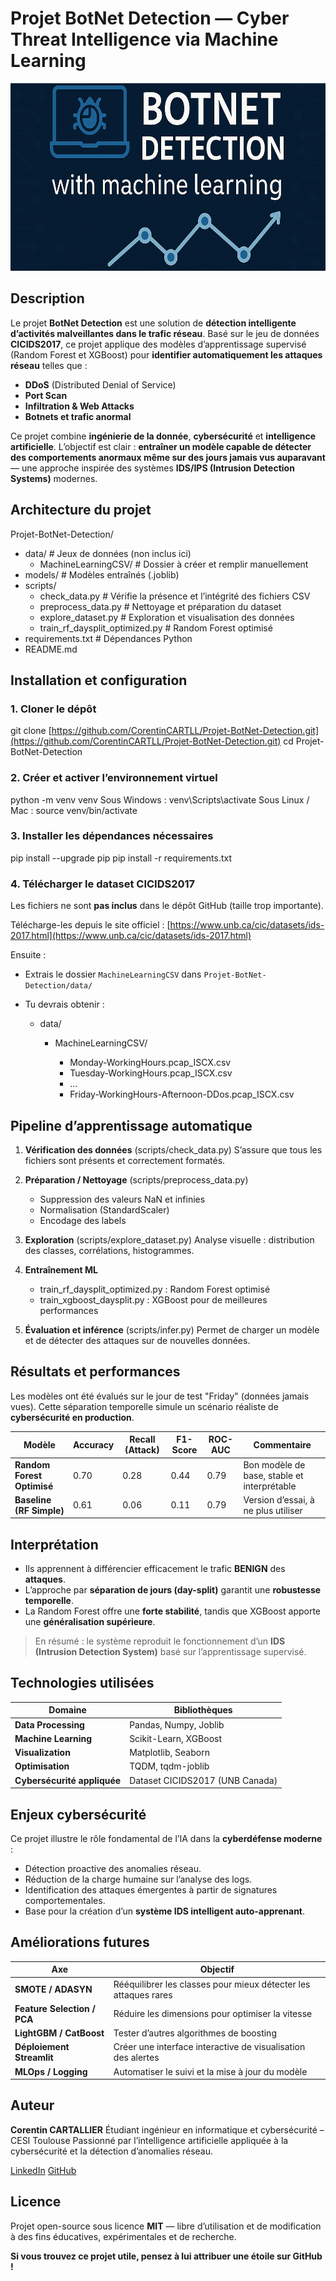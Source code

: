 # Projet BotNet Detection — Cyber Threat Intelligence via Machine Learning

<p align="center">
  <img src="img/img_presentation.png" alt="Présentation du projet" height="300">
</p>

##  Description

Le projet **BotNet Detection** est une solution de **détection intelligente d’activités malveillantes dans le trafic réseau**.
Basé sur le jeu de données **CICIDS2017**, ce projet applique des modèles d’apprentissage supervisé (Random Forest et XGBoost) pour **identifier automatiquement les attaques réseau** telles que :

*  **DDoS** (Distributed Denial of Service)
*  **Port Scan**
*  **Infiltration & Web Attacks**
*  **Botnets et trafic anormal**

Ce projet combine **ingénierie de la donnée**, **cybersécurité** et **intelligence artificielle**.
L’objectif est clair : **entraîner un modèle capable de détecter des comportements anormaux même sur des jours jamais vus auparavant** — une approche inspirée des systèmes **IDS/IPS (Intrusion Detection Systems)** modernes.

##  Architecture du projet

Projet-BotNet-Detection/
  * data/                        # Jeux de données (non inclus ici)
    * MachineLearningCSV/         # Dossier à créer et remplir manuellement
  * models/                      # Modèles entraînés (.joblib)
  * scripts/
    * check_data.py               # Vérifie la présence et l’intégrité des fichiers CSV
    * preprocess_data.py          # Nettoyage et préparation du dataset
    * explore_dataset.py          # Exploration et visualisation des données
    * train_rf_daysplit_optimized.py   # Random Forest optimisé
  * requirements.txt             # Dépendances Python
  * README.md

## Installation et configuration

### 1. Cloner le dépôt

git clone [https://github.com/CorentinCARTLL/Projet-BotNet-Detection.git](https://github.com/CorentinCARTLL/Projet-BotNet-Detection.git)
cd Projet-BotNet-Detection

### 2. Créer et activer l’environnement virtuel

python -m venv venv
Sous Windows : venv\Scripts\activate
Sous Linux / Mac : source venv/bin/activate

### 3. Installer les dépendances nécessaires

pip install --upgrade pip
pip install -r requirements.txt

### 4. Télécharger le dataset CICIDS2017

Les fichiers ne sont **pas inclus** dans le dépôt GitHub (taille trop importante).

Télécharge-les depuis le site officiel :
[https://www.unb.ca/cic/datasets/ids-2017.html](https://www.unb.ca/cic/datasets/ids-2017.html)

Ensuite :

* Extrais le dossier `MachineLearningCSV` dans `Projet-BotNet-Detection/data/`
* Tu devrais obtenir :

  * data/

    * MachineLearningCSV/

      * Monday-WorkingHours.pcap_ISCX.csv
      * Tuesday-WorkingHours.pcap_ISCX.csv
      * ...
      * Friday-WorkingHours-Afternoon-DDos.pcap_ISCX.csv

## Pipeline d’apprentissage automatique

1. **Vérification des données** (scripts/check_data.py)
   S’assure que tous les fichiers sont présents et correctement formatés.

2. **Préparation / Nettoyage** (scripts/preprocess_data.py)

   * Suppression des valeurs NaN et infinies
   * Normalisation (StandardScaler)
   * Encodage des labels

3. **Exploration** (scripts/explore_dataset.py)
   Analyse visuelle : distribution des classes, corrélations, histogrammes.

4. **Entraînement ML**

   * train_rf_daysplit_optimized.py : Random Forest optimisé
   * train_xgboost_daysplit.py : XGBoost pour de meilleures performances

5. **Évaluation et inférence** (scripts/infer.py)
   Permet de charger un modèle et de détecter des attaques sur de nouvelles données.

## Résultats et performances

Les modèles ont été évalués sur le jour de test "Friday" (données jamais vues).
Cette séparation temporelle simule un scénario réaliste de **cybersécurité en production**.

| Modèle                      | Accuracy | Recall (Attack) | F1-Score | ROC-AUC | Commentaire                                 |
| ----------------------------| -------- | --------------- | -------- | ------- | --------------------------------------------|
|  **Random Forest Optimisé** | 0.70     | 0.28            | 0.44     | 0.79    | Bon modèle de base, stable et interprétable |
|  **Baseline (RF Simple)**   | 0.61     | 0.06            | 0.11     | 0.79    | Version d’essai, à ne plus utiliser         |

## Interprétation

* Ils apprennent à différencier efficacement le trafic **BENIGN** des **attaques**.
* L’approche par **séparation de jours (day-split)** garantit une **robustesse temporelle**.
* La Random Forest offre une **forte stabilité**, tandis que XGBoost apporte une **généralisation supérieure**.

>  En résumé : le système reproduit le fonctionnement d’un **IDS (Intrusion Detection System)** basé sur l’apprentissage supervisé.

##  Technologies utilisées

| Domaine                     | Bibliothèques                   |
| --------------------------- | ------------------------------- |
| **Data Processing**         | Pandas, Numpy, Joblib           |
| **Machine Learning**        | Scikit-Learn, XGBoost           |
| **Visualization**           | Matplotlib, Seaborn             |
| **Optimisation**            | TQDM, tqdm-joblib               |
| **Cybersécurité appliquée** | Dataset CICIDS2017 (UNB Canada) |

##  Enjeux cybersécurité

Ce projet illustre le rôle fondamental de l’IA dans la **cyberdéfense moderne** :

* Détection proactive des anomalies réseau.
* Réduction de la charge humaine sur l’analyse des logs.
* Identification des attaques émergentes à partir de signatures comportementales.
* Base pour la création d’un **système IDS intelligent auto-apprenant**.

## Améliorations futures

| Axe                            | Objectif                                                        |
| ------------------------------ | --------------------------------------------------------------- |
|  **SMOTE / ADASYN**          | Rééquilibrer les classes pour mieux détecter les attaques rares |
|  **Feature Selection / PCA** | Réduire les dimensions pour optimiser la vitesse                |
|  **LightGBM / CatBoost**     | Tester d’autres algorithmes de boosting                         |
|  **Déploiement Streamlit**   | Créer une interface interactive de visualisation des alertes    |
|  **MLOps / Logging**         | Automatiser le suivi et la mise à jour du modèle                |

##  Auteur

**Corentin CARTALLIER**
Étudiant ingénieur en informatique et cybersécurité – CESI Toulouse
Passionné par l’intelligence artificielle appliquée à la cybersécurité et la détection d’anomalies réseau.

[LinkedIn](https://www.linkedin.com/in/corentin-cartallier-71a56035a/)
[GitHub](https://github.com/CorentinCARTLL)

##  Licence

Projet open-source sous licence **MIT** — libre d’utilisation et de modification à des fins éducatives, expérimentales et de recherche.

**Si vous trouvez ce projet utile, pensez à lui attribuer une étoile sur GitHub !**

